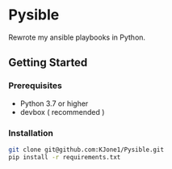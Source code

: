 # Pysible

Rewrote my ansible playbooks in Python.

## Getting Started

### Prerequisites

- Python 3.7 or higher
- devbox ( recommended )

### Installation

```bash
git clone git@github.com:KJone1/Pysible.git
pip install -r requirements.txt
```
